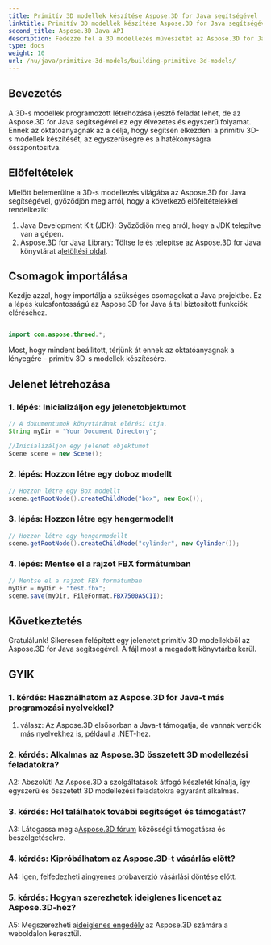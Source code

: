 ```yaml
---
title: Primitív 3D modellek készítése Aspose.3D for Java segítségével
linktitle: Primitív 3D modellek készítése Aspose.3D for Java segítségével
second_title: Aspose.3D Java API
description: Fedezze fel a 3D modellezés művészetét az Aspose.3D for Java segítségével. Tanuljon meg könnyedén építeni primitív 3D-s modelleket, és engedje szabadjára kreativitását.
type: docs
weight: 10
url: /hu/java/primitive-3d-models/building-primitive-3d-models/
---
```

## Bevezetés

A 3D-s modellek programozott létrehozása ijesztő feladat lehet, de az Aspose.3D for Java segítségével ez egy élvezetes és egyszerű folyamat. Ennek az oktatóanyagnak az a célja, hogy segítsen elkezdeni a primitív 3D-s modellek készítését, az egyszerűségre és a hatékonyságra összpontosítva.

## Előfeltételek

Mielőtt belemerülne a 3D-s modellezés világába az Aspose.3D for Java segítségével, győződjön meg arról, hogy a következő előfeltételekkel rendelkezik:

1. Java Development Kit (JDK): Győződjön meg arról, hogy a JDK telepítve van a gépen.
2.  Aspose.3D for Java Library: Töltse le és telepítse az Aspose.3D for Java könyvtárat a[letöltési oldal](https://releases.aspose.com/3d/java/).

## Csomagok importálása

Kezdje azzal, hogy importálja a szükséges csomagokat a Java projektbe. Ez a lépés kulcsfontosságú az Aspose.3D for Java által biztosított funkciók eléréséhez.

```java

import com.aspose.threed.*;
```

Most, hogy mindent beállított, térjünk át ennek az oktatóanyagnak a lényegére – primitív 3D-s modellek készítésére.

## Jelenet létrehozása

### 1. lépés: Inicializáljon egy jelenetobjektumot

```java
// A dokumentumok könyvtárának elérési útja.
String myDir = "Your Document Directory";

//Inicializáljon egy jelenet objektumot
Scene scene = new Scene();
```

### 2. lépés: Hozzon létre egy doboz modellt

```java
// Hozzon létre egy Box modellt
scene.getRootNode().createChildNode("box", new Box());
```

### 3. lépés: Hozzon létre egy hengermodellt

```java
// Hozzon létre egy hengermodellt
scene.getRootNode().createChildNode("cylinder", new Cylinder());
```

### 4. lépés: Mentse el a rajzot FBX formátumban

```java
// Mentse el a rajzot FBX formátumban
myDir = myDir + "test.fbx";
scene.save(myDir, FileFormat.FBX7500ASCII);
```

## Következtetés

Gratulálunk! Sikeresen felépített egy jelenetet primitív 3D modellekből az Aspose.3D for Java segítségével. A fájl most a megadott könyvtárba kerül.

## GYIK

### 1. kérdés: Használhatom az Aspose.3D for Java-t más programozási nyelvekkel?

1. válasz: Az Aspose.3D elsősorban a Java-t támogatja, de vannak verziók más nyelvekhez is, például a .NET-hez.

### 2. kérdés: Alkalmas az Aspose.3D összetett 3D modellezési feladatokra?

A2: Abszolút! Az Aspose.3D a szolgáltatások átfogó készletét kínálja, így egyszerű és összetett 3D modellezési feladatokra egyaránt alkalmas.

### 3. kérdés: Hol találhatok további segítséget és támogatást?

 A3: Látogassa meg a[Aspose.3D fórum](https://forum.aspose.com/c/3d/18) közösségi támogatásra és beszélgetésekre.

### 4. kérdés: Kipróbálhatom az Aspose.3D-t vásárlás előtt?

 A4: Igen, felfedezheti a[ingyenes próbaverzió](https://releases.aspose.com/) vásárlási döntése előtt.

### 5. kérdés: Hogyan szerezhetek ideiglenes licencet az Aspose.3D-hez?

 A5: Megszerezheti a[ideiglenes engedély](https://purchase.aspose.com/temporary-license/) az Aspose.3D számára a weboldalon keresztül.
